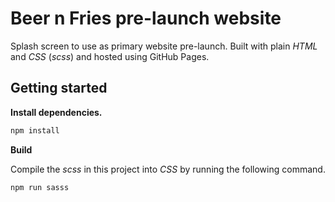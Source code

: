 # Beer n Fries pre-launch website

Splash screen to use as primary website pre-launch. Built with plain _HTML_ and _CSS_ (_scss_) and hosted using GitHub Pages.

## Getting started

__Install dependencies.__

```bash
npm install
```

__Build__

Compile the _scss_ in this project into _CSS_ by running the following command.

```bash
npm run sasss
```
